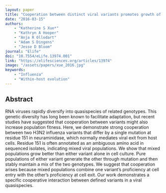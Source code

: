 ```yaml
---
layout: paper
title: "Cooperation between distinct viral variants promotes growth of H3N2 influenza in cell culture"
date: "2016-03-15"
authors: 
    - "Katherine S Xue*"
    - "Kathryn A Hooper"
    - "Anja R Ollodart"
    - "Adam S Dingens"
    - "Jesse D Bloom"
journal: "Elife"
doi: "10.7554/eLife.13974.001"
link: "https://elifesciences.org/articles/13974"
image: "/assets/papers/xue_2016.jpg"
keywords:
    - "Influenza"
    - "Within-host evolution"
---
```


## Abstract

RNA viruses rapidly diversify into quasispecies of related genotypes. This genetic diversity has long been known to facilitate adaptation, but recent studies have suggested that cooperation between variants might also increase population fitness. Here, we demonstrate strong cooperation between two H3N2 influenza variants that differ by a single mutation at residue 151 in neuraminidase, which normally mediates viral exit from host cells. Residue 151 is often annotated as an ambiguous amino acid in sequenced isolates, indicating mixed viral populations. We show that mixed populations grow better than either variant alone in cell culture. Pure populations of either variant generate the other through mutation and then stably maintain a mix of the two genotypes. We suggest that cooperation arises because mixed populations combine one variant’s proficiency at cell entry with the other’s proficiency at cell exit. Our work demonstrates a specific cooperative interaction between defined variants in a viral quasispecies.
